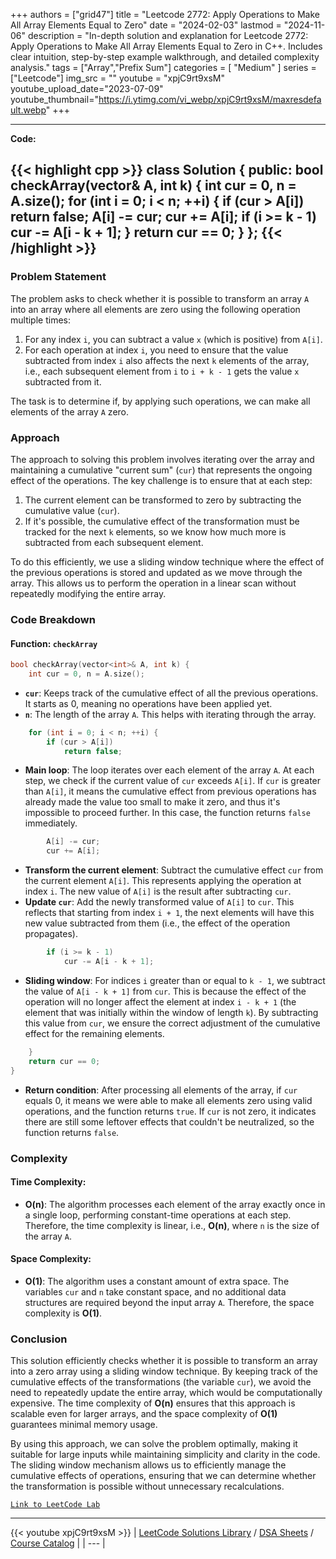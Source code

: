 
+++
authors = ["grid47"]
title = "Leetcode 2772: Apply Operations to Make All Array Elements Equal to Zero"
date = "2024-02-03"
lastmod = "2024-11-06"
description = "In-depth solution and explanation for Leetcode 2772: Apply Operations to Make All Array Elements Equal to Zero in C++. Includes clear intuition, step-by-step example walkthrough, and detailed complexity analysis."
tags = ["Array","Prefix Sum"]
categories = [
    "Medium"
]
series = ["Leetcode"]
img_src = ""
youtube = "xpjC9rt9xsM"
youtube_upload_date="2023-07-09"
youtube_thumbnail="https://i.ytimg.com/vi_webp/xpjC9rt9xsM/maxresdefault.webp"
+++



---
**Code:**

{{< highlight cpp >}}
class Solution {
public:
    bool checkArray(vector<int>& A, int k) {
        int cur = 0, n = A.size();
        for (int i = 0; i < n; ++i) {
            if (cur > A[i])
                return false;
            A[i] -= cur;
            cur += A[i];
            if (i >= k - 1)
                cur -= A[i - k + 1];
        }
        return cur == 0;
    }
};
{{< /highlight >}}
---

### Problem Statement

The problem asks to check whether it is possible to transform an array `A` into an array where all elements are zero using the following operation multiple times:
1. For any index `i`, you can subtract a value `x` (which is positive) from `A[i]`.
2. For each operation at index `i`, you need to ensure that the value subtracted from index `i` also affects the next `k` elements of the array, i.e., each subsequent element from `i` to `i + k - 1` gets the value `x` subtracted from it.

The task is to determine if, by applying such operations, we can make all elements of the array `A` zero.

### Approach

The approach to solving this problem involves iterating over the array and maintaining a cumulative "current sum" (`cur`) that represents the ongoing effect of the operations. The key challenge is to ensure that at each step:
1. The current element can be transformed to zero by subtracting the cumulative value (`cur`).
2. If it's possible, the cumulative effect of the transformation must be tracked for the next `k` elements, so we know how much more is subtracted from each subsequent element.

To do this efficiently, we use a sliding window technique where the effect of the previous operations is stored and updated as we move through the array. This allows us to perform the operation in a linear scan without repeatedly modifying the entire array.

### Code Breakdown

#### Function: `checkArray`

```cpp
bool checkArray(vector<int>& A, int k) {
    int cur = 0, n = A.size();
```
- **`cur`**: Keeps track of the cumulative effect of all the previous operations. It starts as 0, meaning no operations have been applied yet.
- **`n`**: The length of the array `A`. This helps with iterating through the array.

```cpp
    for (int i = 0; i < n; ++i) {
        if (cur > A[i])
            return false;
```
- **Main loop**: The loop iterates over each element of the array `A`. At each step, we check if the current value of `cur` exceeds `A[i]`. If `cur` is greater than `A[i]`, it means the cumulative effect from previous operations has already made the value too small to make it zero, and thus it's impossible to proceed further. In this case, the function returns `false` immediately.

```cpp
        A[i] -= cur;
        cur += A[i];
```
- **Transform the current element**: Subtract the cumulative effect `cur` from the current element `A[i]`. This represents applying the operation at index `i`. The new value of `A[i]` is the result after subtracting `cur`.
- **Update `cur`**: Add the newly transformed value of `A[i]` to `cur`. This reflects that starting from index `i + 1`, the next elements will have this new value subtracted from them (i.e., the effect of the operation propagates).

```cpp
        if (i >= k - 1)
            cur -= A[i - k + 1];
```
- **Sliding window**: For indices `i` greater than or equal to `k - 1`, we subtract the value of `A[i - k + 1]` from `cur`. This is because the effect of the operation will no longer affect the element at index `i - k + 1` (the element that was initially within the window of length `k`). By subtracting this value from `cur`, we ensure the correct adjustment of the cumulative effect for the remaining elements.

```cpp
    }
    return cur == 0;
}
```
- **Return condition**: After processing all elements of the array, if `cur` equals 0, it means we were able to make all elements zero using valid operations, and the function returns `true`. If `cur` is not zero, it indicates there are still some leftover effects that couldn't be neutralized, so the function returns `false`.

### Complexity

#### Time Complexity:
- **O(n)**: The algorithm processes each element of the array exactly once in a single loop, performing constant-time operations at each step. Therefore, the time complexity is linear, i.e., **O(n)**, where `n` is the size of the array `A`.

#### Space Complexity:
- **O(1)**: The algorithm uses a constant amount of extra space. The variables `cur` and `n` take constant space, and no additional data structures are required beyond the input array `A`. Therefore, the space complexity is **O(1)**.

### Conclusion

This solution efficiently checks whether it is possible to transform an array into a zero array using a sliding window technique. By keeping track of the cumulative effects of the transformations (the variable `cur`), we avoid the need to repeatedly update the entire array, which would be computationally expensive. The time complexity of **O(n)** ensures that this approach is scalable even for larger arrays, and the space complexity of **O(1)** guarantees minimal memory usage.

By using this approach, we can solve the problem optimally, making it suitable for large inputs while maintaining simplicity and clarity in the code. The sliding window mechanism allows us to efficiently manage the cumulative effects of operations, ensuring that we can determine whether the transformation is possible without unnecessary recalculations.

[`Link to LeetCode Lab`](https://leetcode.com/problems/apply-operations-to-make-all-array-elements-equal-to-zero/description/)

---
{{< youtube xpjC9rt9xsM >}}
| [LeetCode Solutions Library](https://grid47.xyz/leetcode/) / [DSA Sheets](https://grid47.xyz/sheets/) / [Course Catalog](https://grid47.xyz/courses/) |
| --- |
